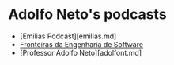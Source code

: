 # Adolfo Neto's podcasts

- [Emílias Podcast][emilias.md]
- [Fronteiras da Engenharia de Software](https://fronteirases.github.io/)
- [Professor Adolfo Neto][adolfont.md]
